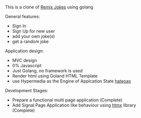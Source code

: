 This is a clone of [Remix Jokes](https://remix-jokes.lol/jokes) using golang

General features:

- Sign In 
- Sign Up for new user
- add your own joke(s)
- get a random joke

Application design:

- MVC design
- 0% Javascript
- Just Golang, no framework is used
- Render html using Goland HTML Template
- use Hypermedia as the Engine of Applcation State [hateoas](https://en.wikipedia.org/wiki/HATEOAS)

Development Stages: 

- Prepare a functional multi page application (Complete)
- Add Signal Page Application like behaviour using [htmx](https://htmx.org) library (Complete)


